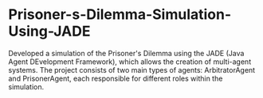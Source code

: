 # Prisoner-s-Dilemma-Simulation-Using-JADE
Developed a simulation of the Prisoner's Dilemma using the JADE (Java Agent DEvelopment Framework), which allows the creation of multi-agent systems. The project consists of two main types of agents: ArbitratorAgent and PrisonerAgent, each responsible for different roles within the simulation.
